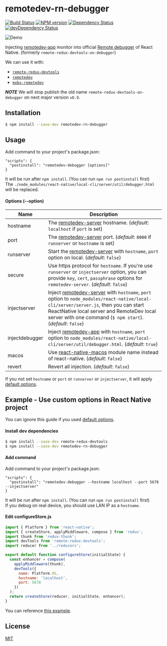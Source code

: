 # remotedev-rn-debugger

[![Build Status](https://travis-ci.org/jhen0409/remotedev-rn-debugger.svg?branch=master)](https://travis-ci.org/jhen0409/remotedev-rn-debugger)
[![NPM version](http://img.shields.io/npm/v/remotedev-rn-debugger.svg?style=flat)](https://www.npmjs.com/package/remotedev-rn-debugger)
[![Dependency Status](https://david-dm.org/jhen0409/remotedev-rn-debugger.svg)](https://david-dm.org/jhen0409/remotedev-rn-debugger)
[![devDependency Status](https://david-dm.org/jhen0409/remotedev-rn-debugger/dev-status.svg)](https://david-dm.org/jhen0409/remotedev-rn-debugger?type=dev)

![Demo](https://cloud.githubusercontent.com/assets/3001525/14691258/d38b0f0c-0782-11e6-8602-8ef5e1511bf1.png)

Injecting [remotedev-app](https://github.com/zalmoxisus/remotedev-app) monitor into official [Remote debugger](https://facebook.github.io/react-native/docs/debugging.html#chrome-developer-tools) of React Native. (formerly `remote-redux-devtools-on-debugger`)

We can use it with:

- [`remote-redux-devtools`](https://github.com/zalmoxisus/remote-redux-devtools)
- [`remotedev`](https://github.com/zalmoxisus/remotedev)
- [`mobx-remotedev`](https://github.com/zalmoxisus/mobx-remotedev)

__*NOTE*__ We will stop publish the old name `remote-redux-devtools-on-debugger` on next major version `v0.9`.

## Installation

```bash
$ npm install --save-dev remotedev-rn-debugger
```

## Usage

Add command to your project's package.json:

```
"scripts": {
  "postinstall": "remotedev-debugger [options]"
}
```

It will be run after `npm install`. (You can run `npm run postinstall` first)  
The `./node_modules/react-native/local-cli/server/util/debugger.html` will be replaced.

#### Options (--option)

Name | Description
--- | ---
hostname | The [remotedev-server](https://github.com/zalmoxisus/remotedev-server) hostname. (*default*: `localhost` if `port` is set)
port | The [remotedev-server](https://github.com/zalmoxisus/remotedev-server) port. (*default*: `8000` if `runserver` or `hostname` is set)
runserver | Start the [remotedev-server](https://github.com/zalmoxisus/remotedev-server) with `hostname`, `port` option on local. (*default*: `false`)
secure | Use https protocol for `hostname`. If you're use `runserver` or `injectserver` option, you can provide `key`, `cert`, `passphrase` options for `remotedev-server`. (*default*: `false`)
injectserver | Inject [remotedev-server](https://github.com/zalmoxisus/remotedev-server) with `hostname`, `port` option to `node_modules/react-native/local-cli/server/server.js`, then you can start ReactNative local server and RemoteDev local server with one command (`$ npm start`). (*default*: `false`)
injectdebugger | Inject [remotedev-app](https://github.com/zalmoxisus/remotedev-app) with `hostname`, `port` option to `node_modules/react-native/local-cli/server/util/debugger.html`. (*default*: `true`)
macos | Use [react-native-macos](https://github.com/ptmt/react-native-macos) module name instead of react-native. (*default*: `false`)
revert | Revert all injection. (*default*: `false`)

If you not set `hostname` or `port` or `runserver` or `injectserver`, it will apply [default options](https://github.com/zalmoxisus/remotedev-app/blob/master/src/app/constants/socketOptions.js).

## Example - Use custom options in React Native project

You can ignore this guide if you used [default options](https://github.com/zalmoxisus/remotedev-app/blob/master/src/app/constants/socketOptions.js).

#### Install dev dependencies

```bash
$ npm install --save-dev remote-redux-devtools
$ npm install --save-dev remotedev-rn-debugger
```

#### Add command

Add command to your project's package.json:

```
"scripts": {
  "postinstall": "remotedev-debugger --hostname localhost --port 5678 --injectserver"
}
```

It will be run after `npm install`. (You can run `npm run postinstall` first)  
If you debug on real device, you should use LAN IP as a `hostname`.

#### Edit configureStore.js

```js
import { Platform } from 'react-native';
import { createStore, applyMiddleware, compose } from 'redux';
import thunk from 'redux-thunk';
import devTools from 'remote-redux-devtools';
import reducer from '../reducers';

export default function configureStore(initialState) {
  const enhancer = compose(
    applyMiddleware(thunk),
    devTools({
      name: Platform.OS,
      hostname: 'localhost',
      port: 5678
    })
  );
  return createStore(reducer, initialState, enhancer);
}
```

You can reference [this example](https://github.com/jhen0409/react-native-boilerplate/blob/master/package.json).

## License

[MIT](LICENSE)
